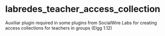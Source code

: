 # labredes_teacher_access_collection
Auxiliar plugin required in some plugins from SocialWire Labs for creating access collections for teachers in groups (Elgg 1.12)
